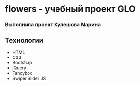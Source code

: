 # flowers - учебный проект GLO
### Выполнила проект Кулешова Марина

## Технологии
- HTML
- CSS
- Bootstrap
- jQuery
- Fancybox
- Swiper Slider JS
